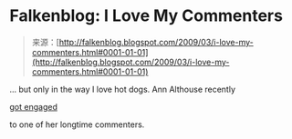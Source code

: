 <!--yml
category: 未分类
date: 2024-05-12 22:15:26
-->

# Falkenblog: I Love My Commenters

> 来源：[http://falkenblog.blogspot.com/2009/03/i-love-my-commenters.html#0001-01-01](http://falkenblog.blogspot.com/2009/03/i-love-my-commenters.html#0001-01-01)

... but only in the way I love hot dogs. Ann Althouse recently

[got engaged](http://althouse.blogspot.com/2009/03/love-in-time-of-commenters.html)

to one of her longtime commenters.
